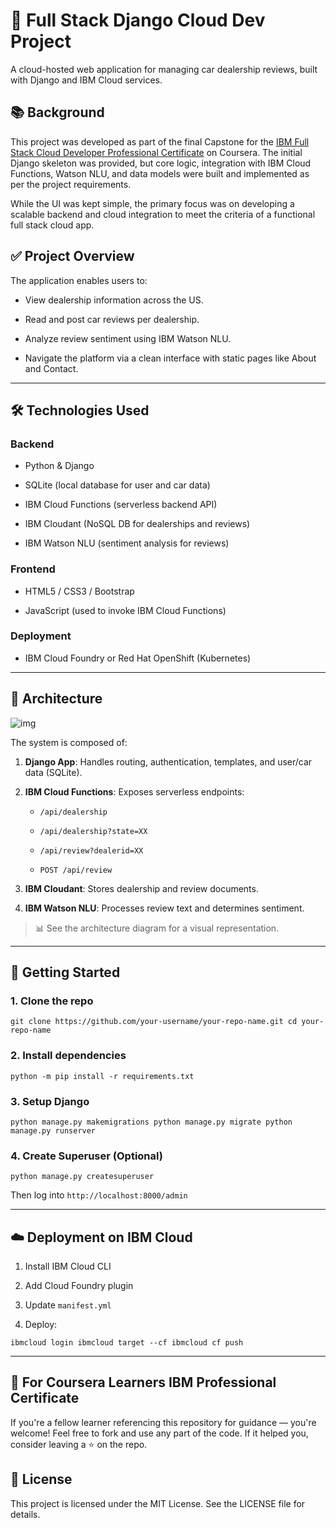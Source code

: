
# 🚗 Full Stack Django Cloud Dev Project

A cloud-hosted web application for managing car dealership reviews, built with Django and IBM Cloud services.

## 📚 Background

This project was developed as part of the final Capstone for the [IBM Full Stack Cloud Developer Professional Certificate](https://www.coursera.org/professional-certificates/ibm-full-stack-cloud-developer) on Coursera. The initial Django skeleton was provided, but core logic, integration with IBM Cloud Functions, Watson NLU, and data models were built and implemented as per the project requirements.

While the UI was kept simple, the primary focus was on developing a scalable backend and cloud integration to meet the criteria of a functional full stack cloud app.

## ✅ Project Overview

The application enables users to:

-   View dealership information across the US.
    
-   Read and post car reviews per dealership.
    
-   Analyze review sentiment using IBM Watson NLU.
    
-   Navigate the platform via a clean interface with static pages like About and Contact.
    

----------

## 🛠️ Technologies Used

### Backend

-   Python & Django
    
-   SQLite (local database for user and car data)
    
-   IBM Cloud Functions (serverless backend API)
    
-   IBM Cloudant (NoSQL DB for dealerships and reviews)
    
-   IBM Watson NLU (sentiment analysis for reviews)
    

### Frontend

-   HTML5 / CSS3 / Bootstrap
    
-   JavaScript (used to invoke IBM Cloud Functions)
    

### Deployment

-   IBM Cloud Foundry or Red Hat OpenShift (Kubernetes)
    

----------

## 🧩 Architecture

![img](https://i.imgur.com/OWyyXmL.png)

The system is composed of:

1.  **Django App**: Handles routing, authentication, templates, and user/car data (SQLite).
    
2.  **IBM Cloud Functions**: Exposes serverless endpoints:
    
    -   `/api/dealership`
        
    -   `/api/dealership?state=XX`
        
    -   `/api/review?dealerid=XX`
        
    -   `POST /api/review`
        
3.  **IBM Cloudant**: Stores dealership and review documents.
    
4.  **IBM Watson NLU**: Processes review text and determines sentiment.
    

> 📊 See the architecture diagram for a visual representation.

----------

## 🚀 Getting Started

### 1. Clone the repo


`git clone https://github.com/your-username/your-repo-name.git cd your-repo-name` 

### 2. Install dependencies



`python -m pip install -r requirements.txt` 

### 3. Setup Django


`python manage.py makemigrations
python manage.py migrate
python manage.py runserver` 

### 4. Create Superuser (Optional)



`python manage.py createsuperuser` 

Then log into `http://localhost:8000/admin`

----------

## ☁️ Deployment on IBM Cloud

1.  Install IBM Cloud CLI
    
2.  Add Cloud Foundry plugin
    
3.  Update `manifest.yml`
    
4.  Deploy:
    


`ibmcloud login
ibmcloud target --cf
ibmcloud cf push` 

----------

## 🙌 For Coursera Learners IBM Professional Certificate

If you're a fellow learner referencing this repository for guidance — you're welcome! Feel free to fork and use any part of the code. If it helped you, consider leaving a ⭐️ on the repo.

## 📄 License

This project is licensed under the MIT License. See the LICENSE file for details.
